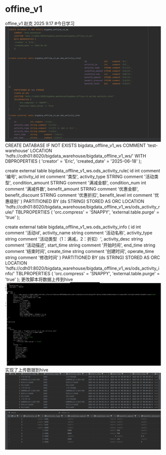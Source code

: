 # offine_v1
offine_v1
赵克 2025 9.17
#今日学习
 ![img_1.png](img_1.png)
 CREATE DATABASE IF NOT EXISTS bigdata_offline_v1_ws
 COMMENT 'test-warehouse'
 LOCATION 'hdfs://cdh01:8020/bigdata_warehouse/bigdata_offline_v1_ws/'
 WITH DBPROPERTIES (
 'creator' = 'Eric',
 'created_date' = '2025-06-18'
 );


create external table bigdata_offline_v1_ws.ods_activity_rule(
id               int    comment '编号',
activity_id      int    comment '类型',
activity_type    STRING comment '活动类型',
condition_amount STRING comment '满减金额',
condition_num    int    comment '满减件数',
benefit_amount   STRING comment '优惠金额',
benefit_discount STRING comment '优惠折扣',
benefit_level    int    comment '优惠级别'
)
PARTITIONED BY (ds STRING)
STORED AS ORC
LOCATION 'hdfs://cdh01:8020/bigdata_warehouse/bigdata_offline_v1_ws/ods_activity_rule/'
TBLPROPERTIES (
'orc.compress' = 'SNAPPY',
'external.table.purge' = 'true'
);

create external table bigdata_offline_v1_ws.ods_activity_info
(
id            int comment '活动id',
activity_name string comment '活动名称',
activity_type string comment '活动类型（1：满减，2：折扣）',
activity_desc string comment '活动描述',
start_time    string      comment '开始时间',
end_time      string      comment '结束时间',
create_time   string      comment '创建时间',
operate_time  string      comment '修改时间'
)
PARTITIONED BY (ds STRING)
STORED AS ORC
LOCATION 'hdfs://cdh01:8020/bigdata_warehouse/bigdata_offline_v1_ws/ods_activity_info/'
TBLPROPERTIES (
'orc.compress' = 'SNAPPY',
'external.table.purge' = 'true'
);
 更改脚本将数据上传到hive
 ![img_2.png](img_2.png)
 实现了上传数据到hive
 ![img_3.png](img_3.png)
 ![img_4.png](img_4.png)